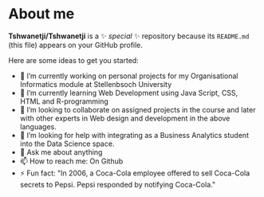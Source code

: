 # About me 


**Tshwanetji/Tshwanetji** is a ✨ _special_ ✨ repository because its `README.md` (this file) appears on your GitHub profile.

Here are some ideas to get you started:

- 🔭 I’m currently working on personal projects for my Organisational Informatics module at Stellenbsoch University
- 🌱 I’m currently learning Web Development using Java Script, CSS, HTML and R-programming
- 👯 I’m looking to collaborate on assigned projects in the course and later with other experts in Web design and development in the above languages. 
- 🤔 I’m looking for help with integrating as a Business Analytics student into the Data Science space.
- 💬 Ask me about anything
- 📫 How to reach me: On Github 
- ⚡ Fun fact: "In 2006, a Coca-Cola employee offered to sell Coca-Cola secrets to Pepsi. Pepsi responded by notifying Coca-Cola."
  
